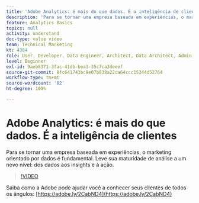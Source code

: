 ```yaml
---
title: 'Adobe Analytics: é mais do que dados. É a inteligência de clientes'
description: 'Para se tornar uma empresa baseada em experiências, o marketing orientado por dados é fundamental. Leve sua maturidade de análise a um novo nível: dos dados aos insights e à ação.'
feature: Analytics Basics
topics: null
activity: understand
doc-type: value video
team: Technical Marketing
kt: 4384
role: User, Developer, Data Engineer, Architect, Data Architect, Admin, Leader
level: Beginner
exl-id: 9aeb8371-3fac-41db-bea3-35c7ca3deeef
source-git-commit: 8fc641743bc9e07b838a22ca64ccc15344d52764
workflow-type: tm+mt
source-wordcount: '82'
ht-degree: 100%

---
```


# Adobe Analytics: é mais do que dados. É a inteligência de clientes

Para se tornar uma empresa baseada em experiências, o marketing orientado por dados é fundamental. Leve sua maturidade de análise a um novo nível: dos dados aos insights e à ação.

>[!VIDEO](https://video.tv.adobe.com/v/31502/?quality=12&learn=on)

Saiba como a Adobe pode ajudar você a conhecer seus clientes de todos os ângulos: [https://adobe.ly/2CabND4](https://adobe.ly/2CabND4)
